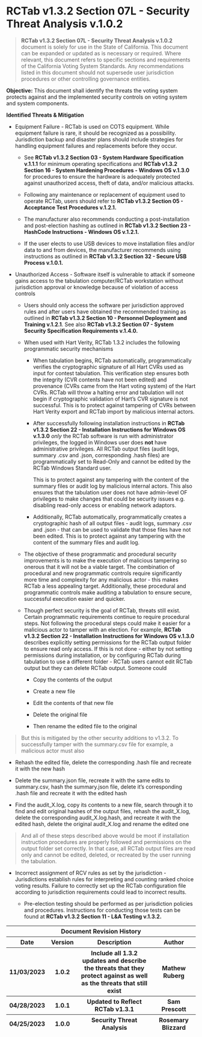 # RCTab v1.3.2 Section 07L - Security Threat Analysis v.1.0.2

> **RCTab v1.3.2 Section 07L - Security Threat Analysis v.1.0.2**
> document is solely for use in the State of California. This document
> can be expanded or updated as is necessary or required. Where
> relevant, this document refers to specific sections and requirements
> of the California Voting System Standards. Any recommendations listed
> in this document should not supersede user jurisdiction procedures or
> other controlling governance entities.

**Objective:** This document shall identify the threats the voting
system protects against and the implemented security controls on voting
system and system components.

**Identified Threats & Mitigation**

-   Equipment Failure - RCTab is used on COTS equipment. While equipment
    failure is rare, it should be recognized as a possibility.
    Jurisdiction backup and disaster plans should include strategies for
    handling equipment failures and replacements before they occur.

    -   See **RCTab v1.3.2 Section 03 - System Hardware Specification
        v.1.1.1** for minimum operating specifications and **RCTab
        v1.3.2 Section 16 - System Hardening Procedures - Windows OS
        v.1.3.0** for procedures to ensure the hardware is adequately
        protected against unauthorized access, theft of data, and/or
        malicious attacks.

    -   Following any maintenance or replacement of equipment used to
        operate RCTab, users should refer to **RCTab v1.3.2 Section 05 -
        Acceptance Test Procedures v.1.2.1.**

    -   The manufacturer also recommends conducting a post-installation
        and post-election hashing as outlined in **RCTab v1.3.2 Section
        23 - HashCode Instructions - Windows OS v.1.2.1.**

    -   If the user elects to use USB devices to move installation files
        and/or data to and from devices, the manufacturer recommends
        using instructions as outlined in **RCTab v1.3.2 Section 32 -
        Secure USB Process v.1.0.1.**

-   Unauthorized Access - Software itself is vulnerable to attack if
    someone gains access to the tabulation computer/RCTab workstation
    without jurisdiction approval or knowledge because of violation of
    access controls

    -   Users should only access the software per jurisdiction approved
        rules and after users have obtained the recommended training as
        outlined in **RCTab v1.3.2 Section 10 - Personnel Deployment and
        Training v.1.2.1**. See also **RCTab v1.3.2 Section 07 - System
        Security Specification Requirements v.1.4.0.**

    -   When used with Hart Verity, RCTab 1.3.2 includes the following
        programmatic security mechanisms

        -   When tabulation begins, RCTab automatically,
            programmatically verifies the cryptographic signature of all
            Hart CVRs used as input for contest tabulation. This
            verification step ensures both the integrity (CVR contents
            have not been edited) and provenance (CVRs came from the
            Hart voting system) of the Hart CVRs. RCTab will throw a
            halting error and tabulation will not begin if cryptographic
            validation of Hart’s CVR signature is not successful. This
            is to protect against tampering of CVRs between Hart Verity
            export and RCTab import by malicious internal actors.

        -   After successfully following installation instructions in
            **RCTab v1.3.2 Section 22 - Installation Instructions for
            Windows OS v.1.3.0** *only* the RCTab software is run with
            administrator privileges, the logged in Windows user does
            **not** have administrative privileges. All RCTab output
            files (audit logs, summary .csv and .json, corresponding
            .hash files) are programmatically set to Read-Only and
            cannot be edited by the RCTab Windows Standard user.  
              
            This is to protect against any tampering with the content of
            the summary files or audit log by malicious internal actors.
            This also ensures that the tabulation user does not have
            admin-level OF privileges to make changes that could be
            security issues e.g. disabling read-only access or enabling
            network adaptors.

        -   Additionally, RCTab automatically, programmatically creates
            a cryptographic hash of all output files - audit logs,
            summary .csv and .json - that can be used to validate that
            those files have not been edited. This is to protect against
            any tampering with the content of the summary files and
            audit log.

    <!-- -->

    -   The objective of these programmatic and procedural security
        improvements is to make the execution of malicious tampering so
        onerous that it will not be a viable target. The combination of
        procedural and new programmatic controls require significantly
        more time and complexity for any malicious actor - this makes
        RCTab a less appealing target. Additionally, these procedural
        and programmatic controls make auditing a tabulation to ensure
        secure, successful execution easier and quicker.

    -   Though perfect security is the goal of RCTab, threats still
        exist. Certain programmatic requirements continue to require
        procedural steps. Not following the procedural steps could make
        it easier for a malicious actor to tamper with an election. For
        example, **RCTab v1.3.2 Section 22 - Installation Instructions
        for Windows OS v.1.3.0** describes explicitly setting
        permissions for the RCTab output folder to ensure read only
        access. If this is not done - either by not setting permissions
        during installation, or by configuring RCTab during tabulation
        to use a different folder - RCTab users cannot edit RCTab output
        but they can delete RCTab output. Someone could

        -   Copy the contents of the output

        -   Create a new file

        -   Edit the contents of that new file

        -   Delete the original file

        -   Then rename the edited file to the original

> But this is mitigated by the other security additions to v1.3.2. To
> successfully tamper with the summary.csv file for example, a malicious
> actor must also

-   Rehash the edited file, delete the corresponding .hash file and
    recreate it with the new hash

-   Delete the summary.json file, recreate it with the same edits to
    summary.csv, hash the summary.json file, delete it’s corresponding
    .hash file and recreate it with the edited hash

-   Find the audit\_X.log, copy its contents to a new file, search
    through it to find and edit original hashes of the output files,
    rehash the audit\_X.log, delete the corresponding audit\_X.log.hash,
    and recreate it with the edited hash, delete the original
    audit\_X.log and rename the edited one

> And all of these steps described above would be moot if installation
> instruction procedures are properly followed and permissions on the
> output folder set correctly. In that case, all RCTab output files are
> read only and cannot be edited, deleted, or recreated by the user
> running the tabulation.

-   Incorrect assignment of RCV rules as set by the jurisdiction -
    Jurisdictions establish rules for interpreting and counting ranked
    choice voting results. Failure to correctly set up the RCTab
    configuration file according to jurisdiction requirements could lead
    to incorrect results.

    -   Pre-election testing should be performed as per jurisdiction
        policies and procedures. Instructions for conducting those tests
        can be found at **RCTab v1.3.2 Section 11 - L&A Testing
        v.1.3.2.**

<table>
<colgroup>
<col style="width: 14%" />
<col style="width: 11%" />
<col style="width: 48%" />
<col style="width: 25%" />
</colgroup>
<thead>
<tr class="header">
<th colspan="4"><strong>Document Revision History</strong></th>
</tr>
<tr class="odd">
<th><strong>Date</strong></th>
<th><strong>Version</strong></th>
<th><strong>Description</strong></th>
<th><strong>Author</strong></th>
</tr>
<tr class="header">
<th>11/03/2023</th>
<th>1.0.2</th>
<th>Include all 1.3.2 updates and describe the threats that they protect
against as well as the threats that still exist</th>
<th>Mathew Ruberg</th>
</tr>
<tr class="odd">
<th>04/28/2023</th>
<th>1.0.1</th>
<th>Updated to Reflect RCTab v1.3.1</th>
<th>Sam Prescott</th>
</tr>
<tr class="header">
<th>04/25/2023</th>
<th>1.0.0</th>
<th>Security Threat Analysis</th>
<th>Rosemary Blizzard</th>
</tr>
</thead>
<tbody>
</tbody>
</table>

#  

